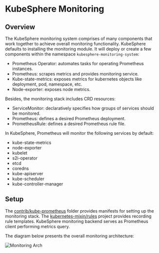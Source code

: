 # KubeSphere Monitoring

## Overview

The KubeSphere monitoring system comprises of many components that work together to achieve overall monitoring functionality. KubeSphere defaults to installing the monitoring module. It will deploy or create a few components within the namespace `kubesphere-monitoring-system`:

- Prometheus Operator: automates tasks for operating Prometheus instances.
- Prometheus: scrapes metrics and provides monitoring service.
- Kube-state-metrics: exposes metrics for kubernetes objects like deployment, pod, namespace, etc.
- Node-exporter: exposes node metrics.

Besides, the monitoring stack includes CRD resources:

- ServiceMonitor: declaratively specifies how groups of services should be monitored.
- Prometheus: defines a desired Prometheus deployment.
- PrometheusRule: defines a desired Prometheus rule file.

In KubeSphere, Prometheus will monitor the following services by default:

- kube-state-metrics
- node-exporter
- kubelet
- s2i-operator
- etcd
- coredns
- kube-apiserver
- kube-scheduler
- kube-controller-manager

## Setup

The [contrib/kube-prometheus](https://github.com/kubesphere/prometheus-operator/tree/ks-v0.27.0/contrib/kube-prometheus) folder provides manifests for setting up the monitoring stack. The [kubernetes-mixin/rules](https://github.com/kubesphere/kubernetes-mixin/blob/ks-v0.27.0/rules/rules.libsonnet) project provides recording rule templates. KubeSphere monitoring backend serves as Prometheus client performing metrics query.

The diagram below presents the overall monitoring architecture:

![Monitoring Arch](../../images/kubesphere-monitoring-architecture.png)
